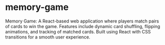 # memory-game
Memory Game: A React-based web application where players match pairs of cards to win the game. Features include dynamic card shuffling, flipping animations, and tracking of matched cards. Built using React with CSS transitions for a smooth user experience.
